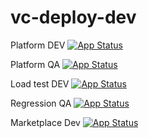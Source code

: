 # vc-deploy-dev

Platform DEV [![App Status](https://argo.govirto.com/api/badge?name=vcplatform-dev&revision=true)](https://argo.govirto.com/applications/vcplatform-dev)

Platform QA [![App Status](https://argo.govirto.com/api/badge?name=vcplatform-qa&revision=true)](https://argo.govirto.com/applications/vcplatform-qa)

Load test DEV [![App Status](https://argo.govirto.com/api/badge?name=loadtest-dev&revision=true)](https://argo.govirto.com/applications/loadtest-dev)

Regression QA [![App Status](https://argo.govirto.com/api/badge?name=regression-app-qa&revision=true)](https://argo.govirto.com/applications/regression-app-qa)

Marketplace Dev [![App Status](https://argo.govirto.com/api/badge?name=vcmarketplace-dev&revision=true)](https://argo.govirto.com/applications/vcmarketplace-dev)
